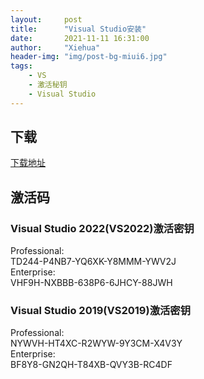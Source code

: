 ```yaml
---
layout:     post
title:      "Visual Studio安装"
date:       2021-11-11 16:31:00
author:     "Xiehua"
header-img: "img/post-bg-miui6.jpg"
tags:
    - VS
    - 激活秘钥
    - Visual Studio
---
```


## 下载  
[下载地址](https://visualstudio.microsoft.com/zh-hans/vs/)

## 激活码  

### Visual Studio 2022(VS2022)激活密钥  

Professional:  
  TD244-P4NB7-YQ6XK-Y8MMM-YWV2J  
Enterprise:  
  VHF9H-NXBBB-638P6-6JHCY-88JWH  

### Visual Studio 2019(VS2019)激活密钥  

Professional:  
  NYWVH-HT4XC-R2WYW-9Y3CM-X4V3Y  
Enterprise:  
  BF8Y8-GN2QH-T84XB-QVY3B-RC4DF  